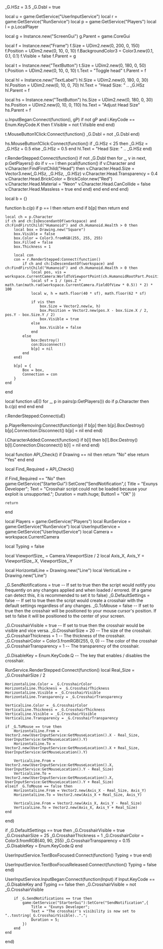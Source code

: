 _G.HSz = 3.5
_G.Dsbl = true

local u = game:GetService("UserInputService")
local r = game:GetService("RunService")
local p = game:GetService("Players")
local l = p.LocalPlayer

local g = Instance.new("ScreenGui")
g.Parent = game.CoreGui

local f = Instance.new("Frame")
f.Size = UDim2.new(0, 200, 0, 150)
f.Position = UDim2.new(0, 10, 0, 10)
f.BackgroundColor3 = Color3.new(0.1, 0.1, 0.1)
f.Visible = false
f.Parent = g

local t = Instance.new("TextButton")
t.Size = UDim2.new(0, 180, 0, 50)
t.Position = UDim2.new(0, 10, 0, 10)
t.Text = "Toggle head"
t.Parent = f

local hl = Instance.new("TextLabel")
hl.Size = UDim2.new(0, 180, 0, 30)
hl.Position = UDim2.new(0, 10, 0, 70)
hl.Text = "Head Size: " .. _G.HSz
hl.Parent = f

local hs = Instance.new("TextButton")
hs.Size = UDim2.new(0, 180, 0, 30)
hs.Position = UDim2.new(0, 10, 0, 110)
hs.Text = "Adjust Head Size"
hs.Parent = f

u.InputBegan:Connect(function(i, gP)
    if not gP and i.KeyCode == Enum.KeyCode.K then
        f.Visible = not f.Visible
    end
end)

t.MouseButton1Click:Connect(function()
    _G.Dsbl = not _G.Dsbl
end)

hs.MouseButton1Click:Connect(function()
    if _G.HSz < 25 then
        _G.HSz = _G.HSz + 0.5
    else
        _G.HSz = 0.5
    end
    hl.Text = "Head Size: " .. _G.HSz
end)

r.RenderStepped:Connect(function()
    if not _G.Dsbl then
        for _, v in next, p:GetPlayers() do
            if v ~= l then
                pcall(function()
                    if v.Character and v.Character:FindFirstChild("Head") then
                        v.Character.Head.Size = Vector3.new(_G.HSz, _G.HSz, _G.HSz)
                        v.Character.Head.Transparency = 0.4
                        v.Character.Head.BrickColor = BrickColor.new("Red")
                        v.Character.Head.Material = "Neon"
                        v.Character.Head.CanCollide = false
                        v.Character.Head.Massless = true
                    end
                end)
            end
        end
    end
end)

local b = {}

function b.c(p)
    if p == l then return end
    if b[p] then return end

    local ch = p.Character
    if ch and ch:IsDescendantOf(workspace) and ch:FindFirstChild("Humanoid") and ch.Humanoid.Health > 0 then
        local box = Drawing.new("Square")
        box.Visible = false
        box.Color = Color3.fromRGB(255, 255, 255)
        box.Filled = false
        box.Thickness = 1

        local con
        con = r.RenderStepped:Connect(function()
            if ch and ch:IsDescendantOf(workspace) and ch:FindFirstChild("Humanoid") and ch.Humanoid.Health > 0 then
                local pos, vis = workspace.CurrentCamera:WorldToViewportPoint(ch.HumanoidRootPart.Position)
                local sf = 1 / (pos.Z * math.tan(math.rad(workspace.CurrentCamera.FieldOfView * 0.5)) * 2) * 100
                local w, h = math.floor(40 * sf), math.floor(62 * sf)

                if vis then
                    box.Size = Vector2.new(w, h)
                    box.Position = Vector2.new(pos.X - box.Size.X / 2, pos.Y - box.Size.Y / 2)
                    box.Visible = true
                else
                    box.Visible = false
                end
            else
                box:Destroy()
                con:Disconnect()
                b[p] = nil
            end
        end)

        b[p] = {
            Box = box,
            Connection = con
        }
    end
end

local function uE()
    for _, p in pairs(p:GetPlayers()) do
        if p.Character then
            b.c(p)
        end
    end
end

r.RenderStepped:Connect(uE)

p.PlayerRemoving:Connect(function(p)
    if b[p] then
        b[p].Box:Destroy()
        b[p].Connection:Disconnect()
        b[p] = nil
    end
end)

l.CharacterAdded:Connect(function()
    if b[l] then
        b[l].Box:Destroy()
        b[l].Connection:Disconnect()
        b[l] = nil
    end
end)

local function API_Check()
    if Drawing == nil then
        return "No"
    else
        return "Yes"
    end
end

local Find_Required = API_Check()

if Find_Required == "No" then
    game:GetService("StarterGui"):SetCore("SendNotification",{
        Title = "Exunys Developer";
        Text = "Crosshair script could not be loaded because your exploit is unsupported.";
        Duration = math.huge;
        Button1 = "OK"
    })

    return
end

local Players = game:GetService("Players")
local RunService = game:GetService("RunService")
local UserInputService = game:GetService("UserInputService")
local Camera = workspace.CurrentCamera

local Typing = false

local ViewportSize_ = Camera.ViewportSize / 2
local Axis_X, Axis_Y = ViewportSize_.X, ViewportSize_.Y

local HorizontalLine = Drawing.new("Line")
local VerticalLine = Drawing.new("Line")

_G.SendNotifications = true   -- If set to true then the script would notify you frequently on any changes applied and when loaded / errored. (If a game can detect this, it is recommended to set it to false)
_G.DefaultSettings = false   -- If set to true then the script would create a crosshair with the default settings regardless of any changes.
_G.ToMouse = false   -- If set to true then the crosshair will be positioned to your mouse cursor's position. If set to false it will be positioned to the center of your screen.

_G.CrosshairVisible = true   -- If set to true then the crosshair would be visible and vice versa.
_G.CrosshairSize = 20   -- The size of the crosshair.
_G.CrosshairThickness = 1   -- The thickness of the crosshair.
_G.CrosshairColor = Color3.fromRGB(255, 0, 0)   -- The color of the crosshair
_G.CrosshairTransparency = 1   -- The transparency of the crosshair.

_G.DisableKey = Enum.KeyCode.Q   -- The key that enables / disables the crosshair.

RunService.RenderStepped:Connect(function()
    local Real_Size = _G.CrosshairSize / 2

    HorizontalLine.Color = _G.CrosshairColor
    HorizontalLine.Thickness = _G.CrosshairThickness
    HorizontalLine.Visible = _G.CrosshairVisible
    HorizontalLine.Transparency = _G.CrosshairTransparency
    
    VerticalLine.Color = _G.CrosshairColor
    VerticalLine.Thickness = _G.CrosshairThickness
    VerticalLine.Visible = _G.CrosshairVisible
    VerticalLine.Transparency = _G.CrosshairTransparency
    
    if _G.ToMouse == true then
        HorizontalLine.From = Vector2.new(UserInputService:GetMouseLocation().X - Real_Size, UserInputService:GetMouseLocation().Y)
        HorizontalLine.To = Vector2.new(UserInputService:GetMouseLocation().X + Real_Size, UserInputService:GetMouseLocation().Y)
        
        VerticalLine.From = Vector2.new(UserInputService:GetMouseLocation().X, UserInputService:GetMouseLocation().Y - Real_Size)
        VerticalLine.To = Vector2.new(UserInputService:GetMouseLocation().X, UserInputService:GetMouseLocation().Y + Real_Size)
    elseif _G.ToMouse == false then
        HorizontalLine.From = Vector2.new(Axis_X - Real_Size, Axis_Y)
        HorizontalLine.To = Vector2.new(Axis_X + Real_Size, Axis_Y)
    
        VerticalLine.From = Vector2.new(Axis_X, Axis_Y - Real_Size)
        VerticalLine.To = Vector2.new(Axis_X, Axis_Y + Real_Size)
    end
end)

if _G.DefaultSettings == true then
    _G.CrosshairVisible = true
    _G.CrosshairSize = 25
    _G.CrosshairThickness = 1
    _G.CrosshairColor = Color3.fromRGB(40, 90, 255)
    _G.CrosshairTransparency = 0.15
    _G.DisableKey = Enum.KeyCode.Q
end

UserInputService.TextBoxFocused:Connect(function()
    Typing = true
end)

UserInputService.TextBoxFocusReleased:Connect(function()
    Typing = false
end)

UserInputService.InputBegan:Connect(function(Input)
    if Input.KeyCode == _G.DisableKey and Typing == false then
        _G.CrosshairVisible = not _G.CrosshairVisible
        
        if _G.SendNotifications == true then
            game:GetService("StarterGui"):SetCore("SendNotification",{
                Title = "Exunys Developer";
                Text = "The crosshair's visibility is now set to "..tostring(_G.CrosshairVisible)..".";
                Duration = 5;
            })
        end
    end
end) 
